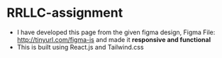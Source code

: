 # RRLLC-assignment
- I have developed this page from the given figma design, Figma File: http://tinyurl.com/figma-is
 and made it **responsive and functional**
- This is built using React.js and Tailwind.css
